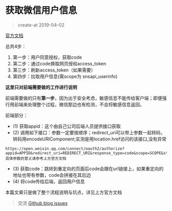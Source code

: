 # 获取微信用户信息
> create-at 2019-04-02

[官方文档](https://mp.weixin.qq.com/wiki?t=resource/res_main&id=mp1421140842)

总共4步：

1. 第一步：用户同意授权，获取code
2. 第二步：通过code换取网页授权access_token
3. 第三步：刷新access_token（如果需要）
4. 第四步：拉取用户信息(需scope为 snsapi_userinfo)

**这里只对前端需要做的工作进行说明**

前端需要做的只有**第一步**，因为出于安全考虑，敏感信息不能传给客户端；即便强行用前端来处理整个过程，微信那边也有检测，不会将敏感信息返回。

前端部分：

- (1) 获取appid：这个由自己公司后端人员提供接口获取
- (2) 调用如下接口：参数一定要按顺序；redirect_uri可以带上参数一起转码，转码用encodeURIComponent;实测是用location.href访问的该接口,没有异常
```
https://open.weixin.qq.com/connect/oauth2/authorize?appid=APPID&redirect_uri=REDIRECT_URI&response_type=code&scope=SCOPE&state=STATE#wechat_redirect
具体参数的意义请参考上方官方文档
```
- (3) 获取code：跳转到重定向的页面后code会跟在url链接上，如果重定向的地址也带有参数，code会拼接在其后边
- (4) 将code传给后端，返回用户信息

本篇文章只是做了整个流程说明与坑点，详见上方官方文档

> 交流 [Github blog issues](https://github.com/NameHewei/blog/issues)
